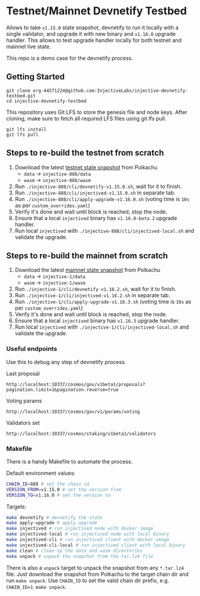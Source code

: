 # Testnet/Mainnet Devnetify Testbed

Allows to take `v1.15.0` state snapshot, devnetify to run it locally with a single validator, and upgrade it with new binary and `v1.16.0` upgrade handler. This allows to test upgrade handler locally for both testnet and mainnet live state.

This repo is a demo case for the devnetify process.

## Getting Started
 
 ```
 git clone org-44571224@github.com:InjectiveLabs/injective-devnetify-testbed.git
 cd injective-devnetify-testbed
 ```

 This repository uses Git LFS to store the genesis file and node keys. After cloning, make sure to fetch all required LFS files using git lfs pull.

 ```
 git lfs install
 git lfs pull
 ``` 

## Steps to re-build the testnet from scratch

1. Download the latest [testnet state snapshot](https://polkachu.com/testnets/injective/snapshots) from Polkachu
    - `data` -> `injective-888/data`
    - `wasm` -> `injective-888/wasm`
2. Run `./injective-888/cli/devnetify-v1.15.0.sh`, wait for it to finish.
3. Run `./injective-888/cli/injectived-v1.15.0.sh` in separate tab.
4. Run `./injective-888/cli/apply-upgrade-v1.16.0.sh` (voting time is `10s` as per `custom_overrides.yaml`)
5. Verify it's done and wait until block is reached, stop the node.
6. Ensure that a local `injectived` binary has `v1.16.0-beta.2` upgrade handler.
7. Run local `injectived` with `./injective-888/cli/injectived-local.sh` and validate the upgrade.

## Steps to re-build the mainnet from scratch

1. Download the latest [mainnet state snapshot](https://polkachu.com/tendermint_snapshots/injective) from Polkachu
    - `data` -> `injective-1/data`
    - `wasm` -> `injective-1/wasm`
2. Run `./injective-1/cli/devnetify-v1.16.2.sh`, wait for it to finish.
3. Run `./injective-1/cli/injectived-v1.16.2.sh` in separate tab.
4. Run `./injective-1/cli/apply-upgrade-v1.16.3.sh` (voting time is `10s` as per `custom_overrides.yaml`)
5. Verify it's done and wait until block is reached, stop the node.
6. Ensure that a local `injectived` binary has `v1.16.3` upgrade handler.
7. Run local `injectived` with `./injective-1/cli/injectived-local.sh` and validate the upgrade.

### Useful endpoints

Use this to debug any step of devnetify process.

Last proposal

```http
http://localhost:10337/cosmos/gov/v1beta1/proposals?pagination.limit=1&pagination.reverse=true
```

Voting params

```http
http://localhost:10337/cosmos/gov/v1/params/voting
```

Validators set

```http
http://localhost:10337/cosmos/staking/v1beta1/validators
```

### Makefile

There is a handy Makefile to automate the process.

Default environment values:

```bash
CHAIN_ID=888 # set the chain id
VERSION_FROM=v1.15.0 # set the version from
VERSION_TO=v1.16.0 # set the version to
```

Targets:

```bash
make devnetify # devnetify the state
make apply-upgrade # apply upgrade
make injectived # run injectived node with docker image
make injectived-local # run injectived node with local binary
make injectived-cli # run injectived client with docker image
make injectived-cli-local # run injectived client with local binary
make clean # clean up the data and wasm directories
make unpack # unpack the snapshot from the tar.lz4 file
```

There is also a `unpack` target to unpack the snapshot from any `*.tar.lz4` file. Just download the snapshot from Polkachu to the target chain dir and run `make unpack`. Use `CHAIN_ID` to set the valid chain dir prefix, e.g. `CHAIN_ID=1 make unpack`.
